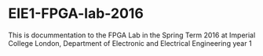 # EIE1-FPGA-lab-2016

This is docummentation to the FPGA Lab in the Spring Term 2016 at Imperial College London, Department of Electronic and Electrical Engineering year 1

